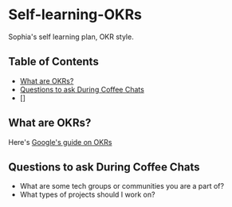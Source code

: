 # Self-learning-OKRs
Sophia's self learning plan, OKR style. 


## Table of Contents
- [What are OKRs?](#what-are-OKRs?)
- [Questions to ask During Coffee Chats](#Questions-to-ask-During-Coffee-Chats)
- []


## What are OKRs?
Here's [Google's guide on OKRs](https://rework.withgoogle.com/guides/set-goals-with-okrs/steps/introduction/)

## Questions to ask During Coffee Chats
- What are some tech groups or communities you are a part of?
- What types of projects should I work on?